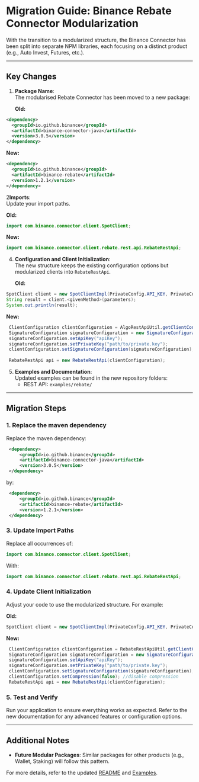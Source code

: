 # Migration Guide: Binance Rebate Connector Modularization

With the transition to a modularized structure, the Binance Connector has been split into separate NPM libraries, each focusing on a distinct product (e.g., Auto Invest, Futures, etc.). 

---

## Key Changes

1. **Package Name**:  
   The modularised Rebate Connector has been moved to a new package:

   **Old:**
```xml
<dependency>
  <groupId>io.github.binance</groupId>
  <artifactId>binance-connector-java</artifactId>
  <version>3.0.5</version>
</dependency>
```
   **New:**
```xml
<dependency>
  <groupId>io.github.binance</groupId>
  <artifactId>binance-rebate</artifactId>
  <version>1.2.1</version>
</dependency>
```

2**Imports**:  
   Update your import paths.

   **Old:**

```java
import com.binance.connector.client.SpotClient;
```

   **New:**

```java
import com.binance.connector.client.rebate.rest.api.RebateRestApi;
```

4. **Configuration and Client Initialization**:  
   The new structure keeps the existing configuration options but modularized clients into `RebateRestApi`.

   **Old:**

```java
SpotClient client = new SpotClientImpl(PrivateConfig.API_KEY, PrivateConfig.SECRET_KEY);
String result = client.<givenMethod>(parameters);
System.out.println(result);
```


   **New:**

```java
 ClientConfiguration clientConfiguration = AlgoRestApiUtil.getClientConfiguration();
 SignatureConfiguration signatureConfiguration = new SignatureConfiguration();
 signatureConfiguration.setApiKey("apiKey");
 signatureConfiguration.setPrivateKey("path/to/private.key");
 clientConfiguration.setSignatureConfiguration(signatureConfiguration);
 
 RebateRestApi api = new RebateRestApi(clientConfiguration);
```

5. **Examples and Documentation**:  
   Updated examples can be found in the new repository folders:
    - REST API: `examples/rebate/`

---

## Migration Steps

### 1. Replace the maven dependency

Replace the maven dependency:

```xml
 <dependency>
     <groupId>io.github.binance</groupId>
     <artifactId>binance-connector-java</artifactId>
     <version>3.0.5</version>
 </dependency>
```

by:

```xml
 <dependency>
     <groupId>io.github.binance</groupId>
     <artifactId>binance-rebate</artifactId>
     <version>1.2.1</version>
 </dependency>
```

### 3. Update Import Paths

Replace all occurrences of:

```java
import com.binance.connector.client.SpotClient;
```

With:

```java
import com.binance.connector.client.rebate.rest.api.RebateRestApi;
```

### 4. Update Client Initialization

Adjust your code to use the modularized structure. For example:

**Old:**

```java
SpotClient client = new SpotClientImpl(PrivateConfig.API_KEY, PrivateConfig.SECRET_KEY);
```

**New:**

```java
 ClientConfiguration clientConfiguration = RebateRestApiUtil.getClientConfiguration();
 SignatureConfiguration signatureConfiguration = new SignatureConfiguration();
 signatureConfiguration.setApiKey("apiKey");
 signatureConfiguration.setPrivateKey("path/to/private.key");
 clientConfiguration.setSignatureConfiguration(signatureConfiguration);
 clientConfiguration.setCompression(false); //disable compression
 RebateRestApi api = new RebateRestApi(clientConfiguration);
```

### 5. Test and Verify

Run your application to ensure everything works as expected. Refer to the new documentation for any advanced features or configuration options.

---

## Additional Notes

- **Future Modular Packages**: Similar packages for other products (e.g., Wallet, Staking) will follow this pattern.

For more details, refer to the updated [README](../../README.md) and [Examples](../../../../examples/).